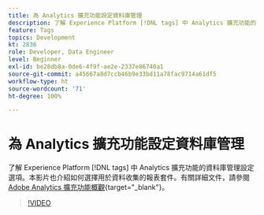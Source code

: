 ```yaml
---
title: 為 Analytics 擴充功能設定資料庫管理
description: 了解 Experience Platform [!DNL tags] 中 Analytics 擴充功能的資料庫管理設定選項。本影片也介紹如何選擇用於資料收集的報表套件。
feature: Tags
topics: Development
kt: 2836
role: Developer, Data Engineer
level: Beginner
exl-id: be28db8a-0de6-4f9f-ae2e-2337e86740a1
source-git-commit: a45667a8d7ccb46b9e33bd11a78fac9714a61df5
workflow-type: ht
source-wordcount: '71'
ht-degree: 100%

---
```


# 為 Analytics 擴充功能設定資料庫管理

了解 Experience Platform [!DNL tags] 中 Analytics 擴充功能的資料庫管理設定選項。本影片也介紹如何選擇用於資料收集的報表套件。有關詳細文件，請參閱 [Adobe Analytics 擴充功能概觀](https://experienceleague.adobe.com/docs/experience-platform/tags/extensions/client/analytics/overview.html?lang=zh-Hant){target="_blank"}。

>[!VIDEO](https://video.tv.adobe.com/v/27092/?quality=12&learn=on)
